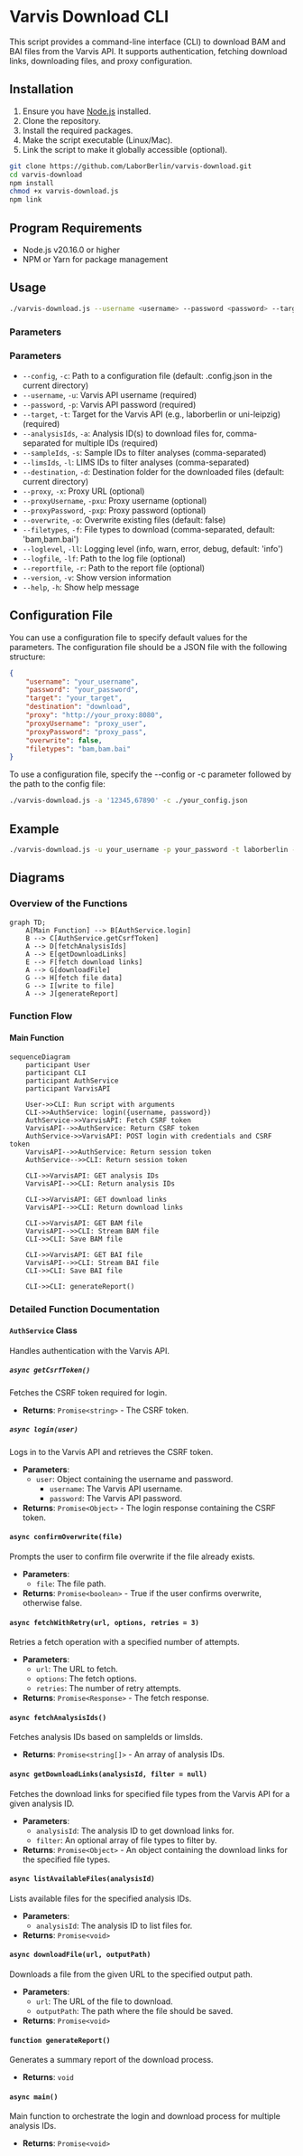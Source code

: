 # Varvis Download CLI

This script provides a command-line interface (CLI) to download BAM and BAI files from the Varvis API. It supports authentication, fetching download links, downloading files, and proxy configuration.

## Installation

1. Ensure you have [Node.js](https://nodejs.org/) installed.
2. Clone the repository.
3. Install the required packages.
4. Make the script executable (Linux/Mac).
5. Link the script to make it globally accessible (optional).

```sh
git clone https://github.com/LaborBerlin/varvis-download.git
cd varvis-download
npm install
chmod +x varvis-download.js
npm link
```

## Program Requirements

- Node.js v20.16.0 or higher
- NPM or Yarn for package management

## Usage

```sh
./varvis-download.js --username <username> --password <password> --target <target> --analysisIds <analysisId> [options]
```

### Parameters

### Parameters

- `--config`, `-c`: Path to a configuration file (default: .config.json in the current directory)
- `--username`, `-u`: Varvis API username (required)
- `--password`, `-p`: Varvis API password (required)
- `--target`, `-t`: Target for the Varvis API (e.g., laborberlin or uni-leipzig) (required)
- `--analysisIds`, `-a`: Analysis ID(s) to download files for, comma-separated for multiple IDs (required)
- `--sampleIds`, `-s`: Sample IDs to filter analyses (comma-separated)
- `--limsIds`, `-l`: LIMS IDs to filter analyses (comma-separated)
- `--destination`, `-d`: Destination folder for the downloaded files (default: current directory)
- `--proxy`, `-x`: Proxy URL (optional)
- `--proxyUsername`, `-pxu`: Proxy username (optional)
- `--proxyPassword`, `-pxp`: Proxy password (optional)
- `--overwrite`, `-o`: Overwrite existing files (default: false)
- `--filetypes`, `-f`: File types to download (comma-separated, default: 'bam,bam.bai')
- `--loglevel`, `-ll`: Logging level (info, warn, error, debug, default: 'info')
- `--logfile`, `-lf`: Path to the log file (optional)
- `--reportfile`, `-r`: Path to the report file (optional)
- `--version`, `-v`: Show version information
- `--help`, `-h`: Show help message

## Configuration File

You can use a configuration file to specify default values for the parameters. The configuration file should be a JSON file with the following structure:

```json
{
    "username": "your_username",
    "password": "your_password",
    "target": "your_target",
    "destination": "download",
    "proxy": "http://your_proxy:8080",
    "proxyUsername": "proxy_user",
    "proxyPassword": "proxy_pass",
    "overwrite": false,
    "filetypes": "bam,bam.bai"
}
```

To use a configuration file, specify the --config or -c parameter followed by the path to the config file:
  
```sh
./varvis-download.js -a '12345,67890' -c ./your_config.json
```

## Example

```sh
./varvis-download.js -u your_username -p your_password -t laborberlin -a 12345 -d /path/to/save -x http://proxy.example.com:8080 -o
```

## Diagrams

### Overview of the Functions

```mermaid
graph TD;
    A[Main Function] --> B[AuthService.login]
    B --> C[AuthService.getCsrfToken]
    A --> D[fetchAnalysisIds]
    A --> E[getDownloadLinks]
    E --> F[fetch download links]
    A --> G[downloadFile]
    G --> H[fetch file data]
    G --> I[write to file]
    A --> J[generateReport]
```

### Function Flow

#### Main Function

```mermaid
sequenceDiagram
    participant User
    participant CLI
    participant AuthService
    participant VarvisAPI

    User->>CLI: Run script with arguments
    CLI->>AuthService: login({username, password})
    AuthService->>VarvisAPI: Fetch CSRF token
    VarvisAPI-->>AuthService: Return CSRF token
    AuthService->>VarvisAPI: POST login with credentials and CSRF token
    VarvisAPI-->>AuthService: Return session token
    AuthService-->>CLI: Return session token

    CLI->>VarvisAPI: GET analysis IDs
    VarvisAPI-->>CLI: Return analysis IDs

    CLI->>VarvisAPI: GET download links
    VarvisAPI-->>CLI: Return download links

    CLI->>VarvisAPI: GET BAM file
    VarvisAPI-->>CLI: Stream BAM file
    CLI->>CLI: Save BAM file

    CLI->>VarvisAPI: GET BAI file
    VarvisAPI-->>CLI: Stream BAI file
    CLI->>CLI: Save BAI file

    CLI->>CLI: generateReport()
```

### Detailed Function Documentation

#### `AuthService` Class

Handles authentication with the Varvis API.

##### `async getCsrfToken()`

Fetches the CSRF token required for login.

- **Returns**: `Promise<string>` - The CSRF token.

##### `async login(user)`

Logs in to the Varvis API and retrieves the CSRF token.

- **Parameters**:
  - `user`: Object containing the username and password.
    - `username`: The Varvis API username.
    - `password`: The Varvis API password.
- **Returns**: `Promise<Object>` - The login response containing the CSRF token.

#### `async confirmOverwrite(file)`

Prompts the user to confirm file overwrite if the file already exists.

- **Parameters**:
  - `file`: The file path.
- **Returns**: `Promise<boolean>` - True if the user confirms overwrite, otherwise false.

#### `async fetchWithRetry(url, options, retries = 3)`

Retries a fetch operation with a specified number of attempts.

- **Parameters**:
  - `url`: The URL to fetch.
  - `options`: The fetch options.
  - `retries`: The number of retry attempts.
- **Returns**: `Promise<Response>` - The fetch response.

#### `async fetchAnalysisIds()`

Fetches analysis IDs based on sampleIds or limsIds.

- **Returns**: `Promise<string[]>` - An array of analysis IDs.

#### `async getDownloadLinks(analysisId, filter = null)`

Fetches the download links for specified file types from the Varvis API for a given analysis ID.

- **Parameters**:
  - `analysisId`: The analysis ID to get download links for.
  - `filter`: An optional array of file types to filter by.
- **Returns**: `Promise<Object>` - An object containing the download links for the specified file types.

#### `async listAvailableFiles(analysisId)`

Lists available files for the specified analysis IDs.

- **Parameters**:
  - `analysisId`: The analysis ID to list files for.
- **Returns**: `Promise<void>`

#### `async downloadFile(url, outputPath)`

Downloads a file from the given URL to the specified output path.

- **Parameters**:
  - `url`: The URL of the file to download.
  - `outputPath`: The path where the file should be saved.
- **Returns**: `Promise<void>`

#### `function generateReport()`

Generates a summary report of the download process.

- **Returns**: `void`

#### `async main()`

Main function to orchestrate the login and download process for multiple analysis IDs.

- **Returns**: `Promise<void>`
